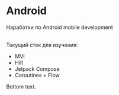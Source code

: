 # Android

Наработки по Android mobile development</br></br>

Текущий стек для изучения:</br>
- MVI</br>
- Hilt</br>
- Jetpack Compose</br>
- Coroutines + Flow</br>

Bottom text.</br>
